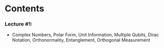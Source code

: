 # Contents
### Lecture #1:
* Complex Numbers, Polar Form, Unit Information, Multiple Qubits, Dirac Notation, Orthonormality, Entanglement, Orthogonal Measurement
